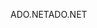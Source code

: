 <span data-ttu-id="2ed4d-101">ADO.NET</span><span class="sxs-lookup"><span data-stu-id="2ed4d-101">ADO.NET</span></span>